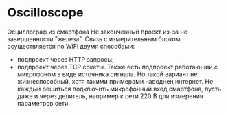 # Oscilloscope
Осциллограф из смартфона
Не законченный проект из-за не завершенности "железа". 
Связь с измерительным блоком осуществляется по WiFi двумя способами:
  - подпроект через HTTP запросы;
  - подпроект через TCP сокеты.
Также есть  подпроект работающий с микрофоном в виде источника сигнала. Но такой вариант не жизнеспособный, хотя такими примерами наводнен интернет.
Не каждый решиться подключить микрофонный вход смартфона, пусть даже и через делитель, например к сети 220 В для измерения параметров сети.
